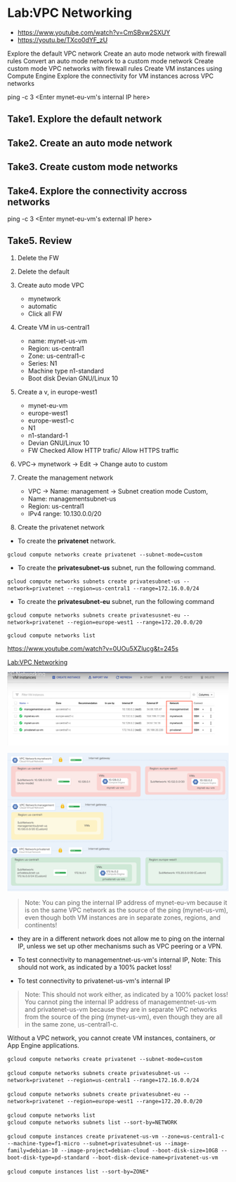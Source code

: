 # Lab:VPC Networking



- https://www.youtube.com/watch?v=CmSBvw2SXUY
- https://youtu.be/TXco0dYF_zU

Explore the default VPC network
Create an auto mode network with firewall rules
Convert an auto mode network to a custom mode network
Create custom mode VPC networks with firewall rules
Create VM instances using Compute Engine
Explore the connectivity for VM instances across VPC networks


ping -c 3 <Enter mynet-eu-vm's internal IP here>


## Take1. Explore the default network

## Take2. Create an auto mode network

## Take3. Create custom mode networks

## Take4. Explore the connectivity accross networks

ping -c 3 <Enter mynet-eu-vm's external IP here>


## Take5. Review

1. Delete the FW
2. Delete the default
3. Create auto mode VPC

   - mynetwork
   - automatic
   - Click all FW

4. Create VM in us-central1

   - name: mynet-us-vm
   - Region: us-central1
   - Zone: us-central1-c
   - Series: N1
   - Machine type n1-standard
   - Boot disk Devian GNU/Linux 10

5. Create a v, in europe-west1

   - mynet-eu-vm
   - europe-west1
   - europe-west1-c
   - N1
   - n1-standard-1
   - Devian GNU/Linux 10
   - FW Checked Allow HTTP trafic/ Allow HTTPS traffic

6. VPC-> mynetwork -> Edit -> Change auto to custom

7. Create the management network

   - VPC -> Name: management -> Subnet creation mode Custom,
   - Name: managementsubnet-us
   - Region: us-central1
   - IPv4 range: 10.130.0.0/20

8. Create the privatenet network

- To create the **privatenet** network.

```
gcloud compute networks create privatenet --subnet-mode=custom
```

- To create the **privatesubnet-us** subnet, run the following command.

```
gcloud compute networks subnets create privatesubnet-us --network=privatenet --region=us-central1 --range=172.16.0.0/24
```

- To create the **privatesubnet-eu** subnet, run the following command

```
gcloud compute networks subnets create privatesusnet-eu --network=privatenet --region=europe-west1 --range=172.20.0.0/20
```

```
gcloud compute networks list
```

https://www.youtube.com/watch?v=0UOu5XZlucg&t=245s

[Lab:VPC Networking](https://www.cloudskillsboost.google/course_sessions/1685038/labs/314345)

![](images/vpc-1.png)

![](images/vpc-2.png)

> Note: You can ping the internal IP address of mynet-eu-vm because it is on the same VPC network as the source of the ping (mynet-us-vm), even though both VM instances are in separate zones, regions, and continents!

- they are in a different network does not allow me to ping on the internal IP, unless we set up other mechanisms such as VPC peering or a VPN.

- To test connectivity to managementnet-us-vm's internal IP,
  Note: This should not work, as indicated by a 100% packet loss!

- To test connectivity to privatenet-us-vm's internal IP

> Note: This should not work either, as indicated by a 100% packet loss! You cannot ping the internal IP address of managementnet-us-vm and privatenet-us-vm because they are in separate VPC networks from the source of the ping (mynet-us-vm), even though they are all in the same zone, us-central1-c.

Without a VPC network, you cannot create VM instances, containers, or App Engine applications.

```
gcloud compute networks create privatenet --subnet-mode=custom

gcloud compute networks subnets create privatesubnet-us --network=privatenet --region=us-central1 --range=172.16.0.0/24

gcloud compute networks subnets create privatesubnet-eu --network=privatenet --region=europe-west1 --range=172.20.0.0/20

gcloud compute networks list
gcloud compute networks subnets list --sort-by=NETWORK

gcloud compute instances create privatenet-us-vm --zone=us-central1-c --machine-type=f1-micro --subnet=privatesubnet-us --image-family=debian-10 --image-project=debian-cloud --boot-disk-size=10GB --boot-disk-type=pd-standard --boot-disk-device-name=privatenet-us-vm

gcloud compute instances list --sort-by=ZONE*
```

